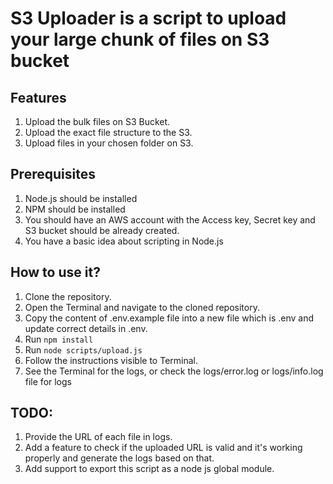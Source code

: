# S3 Uploader is a script to upload your large chunk of files on S3 bucket

## Features

1. Upload the bulk files on S3 Bucket.
2. Upload the exact file structure to the S3.
3. Upload files in your chosen folder on S3.

## Prerequisites

1. Node.js should be installed
2. NPM should be installed
3. You should have an AWS account with the Access key, Secret key and S3 bucket should be already created.
4. You have a basic idea about scripting in Node.js

## How to use it?

1. Clone the repository.
2. Open the Terminal and navigate to the cloned repository.
3. Copy the content of .env.example file into a new file which is .env and update correct details in .env.
4. Run ```npm install```
5. Run ```node scripts/upload.js```
6. Follow the instructions visible to Terminal.
7. See the Terminal for the logs, or check the logs/error.log or logs/info.log file for logs 

## TODO:

1. Provide the URL of each file in logs.
2. Add a feature to check if the uploaded URL is valid and it's working properly and generate the logs based on that.
3. Add support to export this script as a node js global module.